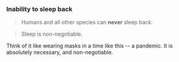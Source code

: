 ### Inability to sleep back

> Humans and all other species can **never** sleep back.

> Sleep is non-negotiable.

Think of it like wearing masks in a time like this -- a pandemic. It is absolutely necessary, and non-negotiable.